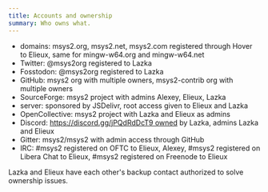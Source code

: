 ```yaml
---
title: Accounts and ownership
summary: Who owns what.
---
```


- domains: msys2.org, msys2.net, msys2.com registered through Hover to Elieux, same for mingw-w64.org and mingw-w64.net
- Twitter: @msys2org registered to Lazka
- Fosstodon: @msys2org registered to Lazka
- GitHub: msys2 org with multiple owners, msys2-contrib org with multiple owners
- SourceForge: msys2 project with admins Alexey, Elieux, Lazka
- server: sponsored by JSDelivr, root access given to Elieux and Lazka
- OpenCollective: msys2 project with Lazka and Elieux as admins
- Discord: https://discord.gg/jPQdRdDcT9 owned by Lazka, admins Lazka and Elieux
- Gitter: msys2/msys2 with admin access through GitHub
- IRC: #msys2 registered on OFTC to Elieux, Alexey, #msys2 registered on Libera Chat to Elieux, #msys2 registered on Freenode to Elieux

Lazka and Elieux have each other's backup contact authorized to solve ownership issues.
